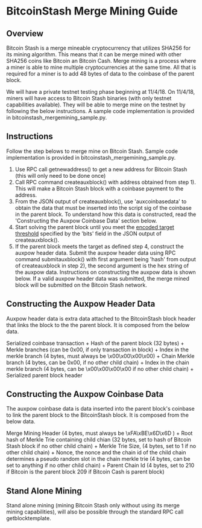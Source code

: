 ﻿BitcoinStash Merge Mining Guide
===========================

## Overview

Bitcoin Stash is a merge mineable cryptocurrency that utilizes SHA256 for its mining algorithm. This means that it can be merge mined with other SHA256 coins like Bitcoin an Bitcoin Cash. Merge mining is a process where a miner is able to mine multiple cryptocurrencies at the same time. All that is required for a miner is to add 48 bytes of data to the coinbase of the parent block.

We will have a private testnet testing phase beginning at 11/4/18. On 11/4/18, miners will have access to Bitcoin Stash binaries (with only testnet capabilities available). They will be able to merge mine on the testnet by following the below instructions. A sample code implementation is provided in bitcoinstash_mergemining_sample.py.

## Instructions

Follow the step belows to merge mine on Bitcoin Stash. Sample code implementation is provided in bitcoinstash_mergemining_sample.py.

1) Use RPC call getnewaddress() to get a new address for Bitcoin Stash (this will only need to be done once)
2) Call RPC command createauxblock() with address obtained from step 1). This will make a Bitcoin Stash block with a coinbase payment to the address.
3) From the JSON output of createauxblock(), use 'auxcoinbasedata' to obtain the data that must be inserted into the script sig of the coinbase in the parent block. To understand how this data is constructed, read the 'Constructing the Auxpow Coinbase Data' section below.
4) Start solving the parent block until you meet the [encoded target threshold](https://bitcoin.org/en/glossary/nbits) specified by the 'bits' field in the JSON output of createauxblock().
5) If the parent block meets the target as defined step 4, construct the auxpow header data. Submit the auxpow header data using RPC command submitauxblock() with first argument being 'hash' from output of createauxblock in step 2), the second argument is the hex string of the auxpow data. Instructions on constructing the auxpow data is shown below. If a valid auxpow header data was submitted, the merge mined block will be submitted on the Bitcoin Stash network.


## Constructing the Auxpow Header Data

Auxpow header data is extra data attached to the BitcoinStash block header that links the block to the the parent block. It is composed from the below data.

Serialized coinbase transaction +
Hash of the parent block (32 bytes) +
Merkle branches (can be 0x00, if only transaction in block) +
Index in the merkle branch (4 bytes, must always be \x00\x00\x00\x00) +
Chain Merkle branch (4 bytes, can be 0x00, if no other child chain) +
Index in the chain merkle branch (4 bytes, can be \x00\x00\x00\x00 if no other child chain) +
Serialized parent block header

## Constructing the Auxpow Coinbase Data

The auxpow coinbase data is data inserted into the parent block's coinbase to link the parent block to the BitcoinStash block. It is composed from the below data.

Merge Mining Header (4 bytes, must always be \xFA\xBE\x6D\x6D ) +
Root hash of Merkle Trie containing child chian (32 bytes, set to hash of Bitcoin Stash block if no other child chain) +
Merkle Trie Size, (4 bytes, set to 1 if no other child chain) +
Nonce, the nonce and the chain id of the child chain determines a pseudo random slot in the chain merkle trie (4 bytes, can be set to anything if no other child chain) +
Parent Chain Id (4 bytes, set to 210 if Bitcoin is the parent block 209 if Bitcoin Cash is parent block)

## Stand Alone Mining

Stand alone mining (mining Bitcoin Stash only without using its merge mining capabilities), will also be possible through the standard RPC call getblocktemplate.

